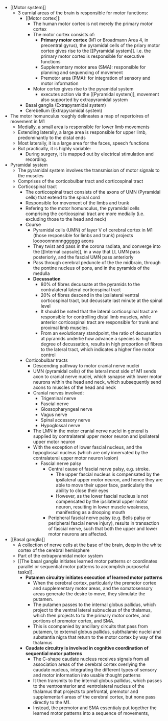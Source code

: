 - [[Motor system]]
	- 3 carnial areas of the brain is responsible for motor functions:
		- [[Motor cortex]]:
			- The human motor cortex is not merely the primary motor cortex
			- The motor cortex consists of:
				- **Primary motor cortex** (M1 or Broadmann Area 4, in precentral gyrus), the pyramidal cells of the priary motor cortex gives rise to the [[Pyramidal system]]. i.e. the primary motor cortex is responsible for executive functions
				- Supplementary motor area (SMA): responsible for planning and sequencing of movement
				- Premotor area (PMA): for integration of sensory and motor information
			- Motor cortex gives rise to the pyramidal system
				- executes action via the [[Pyramidal system]], movement also supported by extrapyramidal system
		- Basal ganglia (Extrapyramidal system)
		- Cerebellum (Extrapyramidal system)
- The motor homunculus roughly delineates a map of repertoires of movement in M1
	- Medially, a small area is responsible for lower limb movements
	- Extending laterally, a large area is responsible for upper limb, predominantly to the distal ends
	- Most laterally, it is a large area for the faces, speech functions
	- But practically, it is highly variable:
		- During surgery, it is mapped out by electrical stimulation and recording.
- Pyramidal system
	- The pyramidal system involves the transmission of motor signals to the muscles
	- Comprises of the corticobulbar tract and corticospinal tract
	- Corticospinal tract
		- The corticospinal tract consists of the axons of UMN (Pyramidal cells) that extend to the spinal cord
		- Responsible for movement of the limbs and trunk
		- Refering to the motor homunculus, the pyramidal cells comprising the corticospinal tract are more medially (i.e. excluding those to the head and neck)
		- Course
			- Pyramidal cells (UMN) of layer V of cerebral cortex in M1 (those responsible for limbs and trunk) projects looooonnnnnngggggg axons
			- They twist and pass in the corona radiata, and converge into the [[Internal capsule]], in a way that LL UMN pass posteriorly, and the fascial UMN pass anteriorly
			- Pass through cerebral peduncle of the the midbrain, through the pontine nucleus of pons, and in the pyramids of the medulla
			- **Decussation**
				- 80% of fibres decussate at the pyramids to the contralateral lateral corticospinal tract
				- 20% of fibres descend in the ipsilateral ventral corticospinal tract, but decussate last minute at the spinal level
				- It should be noted that the lateral corticospinal tract are responsible for controlling distal limb muscles, while anterior corticospinal tract are responsible for trunk and proximal limb muscles.
				- From an evolutionary standpoint, the ratio of decussation at pyramids underlie how advance a species is: high degree of decussation, results in high proportion of fibres to the lateral tract, which indicates a higher fine motor control
		- Corticobulbar tracts
			- Descending pathway to motor cranial nerve nuclei
			- UMN (pyramidal cells) of the lateral most side of M1 sends axon to cranial nerve nuclei, which synapse with lower motor neurons within the head and neck, which subsequently send axons to muscles of the head and neck
			- Cranial nerves involved:
				- Trigeminal nerve
				- Fascial nerve
				- Glossopharyngeal nerve
				- Vagus nerve
				- Spinal accessory nerve
				- Hypoglossal nerve
			- The LMN in the motor cranial nerve nuclei in general is supplied by contralateral upper motor neuron and ipsilateral upper motor neuron
			- With the exception of lower fascial nucleus, and the hypoglossal nucleus (which are only innervated by the contralateral upper motor neuron lesion)
				- Fascial nerve palsy
					- Central cause of fascial nerve palsy, e.g. stroke.
						- The upper fascial nucleus is compensated by the ipsilateral upper motor neuron, and hence they are able to move their upper face, particularly the ability to close their eyes
						- However, as the lower fascial nucleus is not compensated by the ipsilateral upper motor neuron, resulting in lower muscle weakness, manifesting as a drooping mouth
					- Peripheral fascial nerve palsy (e.g. Bells palsy or peripheral fascial nerve injury), results in transaction of fascial nerve, such that both the upper and lower motor neurons are affected.
- [[Basal ganglia]]
	- A collection of nerve cells at the base of the brain, deep in the white cortex of the cerebral hemisphere
	- Part of the extrapyramidal motor system
	- [[The basal ganglia initiates learned motor patterns or coordinates parallel or sequential motor patterns to accomplish purposeful tasks]].
		- **Putamen circuitry initiates execution of learned motor patterns**
			- When the cerebral cortex, particularly the premotor cortex and supplementary motor areas, and the somatosensory areas generate the desire to move, they stimulate the putamen.
			- The putamen passes to the internal globus pallidus, which project to the ventral lateral subnucleus of the thalamus, which then projects to  to the primary motor cortex, and portions of premotor cortex, and SMA.
			- This is ccompanied by ancillary circuits that pass from putamen, to external globus pallidus, subthalamic nuclei and substantia nigra that return to the motor cortex by way of the thalamus
		- **Caudate circuitry is involved in cognitive coordination of sequential motor patterns**
			- The C-shape caudate nucleus receives signals from all association areas of the cerebral cortex overlying the caudate nucleus, integrating the different types of sensory and motor information into usable thought patterns
			- It then transmits to the internal globus pallidus, which passes to the ventroanterior and ventrolateral nucleus of the thalamus that projects to prefrontal, premotor and supplementarl areas of the cerebral cortex, but none pass directly to the M1.
			- Instead, the premotor and SMA essentialy put together the learned motor patterns into a sequence of movements,